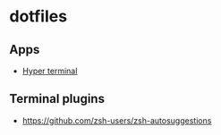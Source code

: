 # dotfiles

## Apps
- [Hyper terminal](https://hyper.is/)

## Terminal plugins
- https://github.com/zsh-users/zsh-autosuggestions
